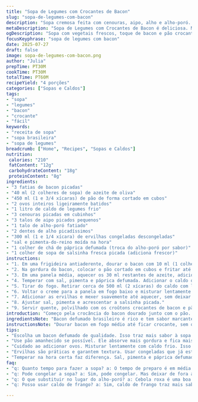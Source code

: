 ```yaml
---
title: "Sopa de Legumes com Crocantes de Bacon"
slug: "sopa-de-legumes-com-bacon"
description: "Sopa cremosa feita com cenouras, aipo, alho e alho-poró. Croûtons dourados no azeite com bacon picado para um toque crocante. Smoothie parcial da sopa com pequenos legumes adicionados no final. Ovos batidos misturados cuidadosamente para dar consistência sem ferver. Tempero simples com sal e pimenta. Sopa de caldo de galinha ou vegetal adaptável. Servida quente com crocantes de bacon por cima, combina crocância e suavidade."
metaDescription: "Sopa de Legumes com Crocantes de Bacon é deliciosa. Mistura perfeita de cremosidade e crocância. Ideal para dias frescos e jantares leves."
ogDescription: "Sopa com vegetais frescos, toque de bacon e pão crocante. Uma experiência única que combina sabor e textura de maneira simples."
focusKeyphrase: "sopa de legumes com bacon"
date: 2025-07-27
draft: false
image: sopa-de-legumes-com-bacon.png
author: "Julia"
prepTime: PT30M
cookTime: PT30M
totalTime: PT60M
recipeYield: "4 porções"
categories: ["Sopas e Caldos"]
tags:
- "sopa"
- "legumes"
- "bacon"
- "crocante"
- "fácil"
keywords:
- "receita de sopa"
- "sopa brasileira"
- "sopa de legumes"
breadcrumb: ["Home", "Recipes", "Sopas e Caldos"]
nutrition: 
 calories: "210"
 fatContent: "12g"
 carbohydrateContent: "18g"
 proteinContent: "8g"
ingredients:
- "3 fatias de bacon picadas"
- "40 ml (2 colheres de sopa) de azeite de oliva"
- "450 ml (1 e 3/4 xícaras) de pão de forma cortado em cubos"
- "2 ovos inteiros ligeiramente batidos"
- "1 litro de caldo de legumes frio"
- "3 cenouras picadas em cubinhos"
- "3 talos de aipo picados pequenos"
- "1 talo de alho-poró fatiado"
- "2 dentes de alho picadíssimos"
- "300 ml (1 e 1/4 xícara) de ervilhas congeladas descongeladas"
- "sal e pimenta-do-reino moída na hora"
- "1 colher de chá de páprica defumada (troca do alho-poró por sabor)"
- "1 colher de sopa de salsinha fresca picada (adiciona frescor)"
instructions:
- "1. Em uma frigideira antiaderente, dourar o bacon com 10 ml (1 colher de sopa) de azeite até ficar crocante. Retirar e guardar em papel absorvente."
- "2. Na gordura do bacon, colocar o pão cortado em cubos e fritar até dourar. Reservar junto com o bacon."
- "3. Em uma panela média, aquecer os 30 ml restantes de azeite, adicionar cebola roxa picadinha (troca do alho-poró para sabor regional), cenoura, aipo e alho. Refogar em fogo médio por 8 minutos, até os legumes amolecerem."
- "4. Temperar com sal, pimenta e páprica defumada. Adicionar o caldo de legumes e levar à fervura. Reduzir o fogo e cozinhar por 12-15 minutos até as cenouras ficarem macias."
- "5. Tirar do fogo. Retirar cerca de 500 ml (2 xícaras) do caldo com legumes e bater no liquidificador até virar creme liso."
- "6. Voltar o creme para a panela em fogo baixo e misturar lentamente os ovos batidos com 125 ml (1/2 xícara) de caldo frio, derramando essa mistura pouco a pouco para não talhar os ovos."
- "7. Adicionar as ervilhas e mexer suavemente até aquecer, sem deixar ferver para os ovos não coagulem."
- "8. Ajustar sal, pimenta e acrescentar a salsinha picada."
- "9. Servir quente, polvilhado com os croûtons crocantes de bacon e pão."
introduction: "Começo pela crocância do bacon dourado junto com o pão. Fácil de fazer. Lecitura simples, aroma intenso. Os legumes dão corpo e sabor. Cenoura que adocica, alho-poró que perfuma, aipo que dá frescor e textura. O alho sutil ajuda no fundo sem invadir. Mão leve no tempero, só sal e pimenta para deixar a sopa respirar. Ervilhas congeladas dão pontos verdes e crocância leve. A mistura de ovos batidos com caldo frio é o truque para a sopa ficar cremosa sem virar da panela. Refogar devagar, paciência. Para quem não tem alho-poró, cebola roxa funciona bem. Páprica defumada traz cor e sabor à moda brazuca, puxando para o defumado do bacon. Sopa serve de entrada ou prato leve no jantar. Combina com um pão italiano de verdade para acompanhar. No fundo, é uma sopa que carrega rusticidade com técnica simples e ingredientes na medida."
ingredientsNote: "Bacon defumado brasileiro é rico e tem sabor marcante. Prefira fatias finas para que ele frite rápido e fique muito crocante. Pão amanhecido ajuda na textura dos croûtons, absorvendo gordura e ficando crocante por fora. Azul-arroz-pão-de-forma é fácil e acessível. Alho-poró fresco pode ser trocado por cebola roxa para efeito diferente, cebola é mais fácil de achar e mais barata. Páprica defumada é uma forma simples de trazer sabor e cor marronzinha à sopa, fácil de achar e barata. Ervilhas congeladas são mais práticas e mantêm textura depois de descongeladas. Caldo de legumes ou frango, feito em casa ou pronto, dá versatilidade. O intenso do alho e cebola deve ser suave para não mascarar a doçura natural da cenoura. Azeite extra virgem brasileiro eleva o aroma, mas azeite comum pode ser usado. Sal e pimenta na medida para destacar ingredientes e não esconder. Os ovos devem ser bem batidos e incorporados com calma para evitar pedaços coagulado. Salsinha picada na finalização dá frescor visual e no sabor."
instructionsNote: "Dourar bacon em fogo médio até ficar crocante, sem queimar. Aproveitar gordura liberada para tostar o pão até crocante, mexendo para não queimar e sair queimado. Reservar bacon e croûtons em papel absorvente para secar gordura e manter crocância. Refogar legumes em azeite adequado em fogo médio-baixo, mexendo para não queimar, focando para amolecer sem desmanchar. Uso do alho roxo na receita traz sabor brasileiro, substituindo o alho-poró francês. Temperar com sal, pimenta e páprica defumada logo após refogado. Acrescentar caldo quente e baixar fogo para cozinhar legumes por 12 – 15 minutos até ficarem macios, sem desmanchar. Retirar parte do caldo e bater no liquidificador até ficar liso. Misturar ovos batidos com caldo frio para evitar cozimento direto. Juntar lentinho a mistura líquida à sopa e cozinhar em fogo baixo, mexendo sem deixar ferver. Acrescentar as ervilhas no final para preservar textura e cor. Temperar novamente, acrescentar salsinha fresca. Servir imediatamente com croûtons de bacon para contraste de textura."
tips:
- "Escolha um bacon defumado de qualidade. Isso traz mais sabor à sopa. Fritar até ficar bem crocante. Use gordura soltada do bacon para fazer os croûtons. Depois de fritar o pão, deixe secar em papel toalha. Isso mantém a crocância."
- "Use pão amanhecido se possível. Ele absorve mais gordura e fica mais crocante. Cortar em cubos uniformes é essencial. Frigideira antiaderente ajuda a dourar sem queimar. Sempre mexer para não ficar grudado."
- "Cuidado ao adicionar ovos. Misturar lentamente com caldo frio. Isso evita que coagulem demais dentro da sopa. Manter o fogo baixo. Não deixe ferver. Assim fica cremoso, mas não vira omelete."
- "Ervilhas são práticas e garantem textura. Usar congeladas que já estão desfeitas. Misturar ao final para não desmanchar. Elas vão manter a cor e crocância. Ficam frescas na sopa."
- "Temperar na hora certa faz diferença. Sal, pimenta e páprica defumada devem ser equilibrados. A salsinha é para dar frescor. Acrescentar sombra de sabor. Filtrar esses elementos melhora a receita."
faq:
- "q: Quanto tempo para fazer a sopa? a: O tempo de preparo é em média uma hora. Mas se preparar tudo como o bacon e pão antes, fica mais rápido. Refogar leva uns 8 minutos. Cozinhar os legumes leva entre 12 e 15 minutos."
- "q: Pode congelar a sopa? a: Sim, pode congelar. Mas deixar de fora as crocantes de bacon. Elas não ficam boas após congelar e descongelar. Sopa pode ser guardada por até três meses no congelador. Para reaquecer, use fogo baixo."
- "q: O que substituir no lugar do alho-poró? a: Cebola roxa é uma boa opção. Traz sabor diferente, mais forte. Pode usar cebola normal, mas vai mudar um pouco o gosto. Não é o mesmo, mas ainda dá certo. Sempre ajustar os temperos."
- "q: Posso usar caldo de frango? a: Sim, caldo de frango traz mais sabor. É uma alternativa interessante se quiser algo mais encorpado. Mas caldo de legumes é ótimo para manter leveza. Alternativas variam o gosto e textura."

---
```

